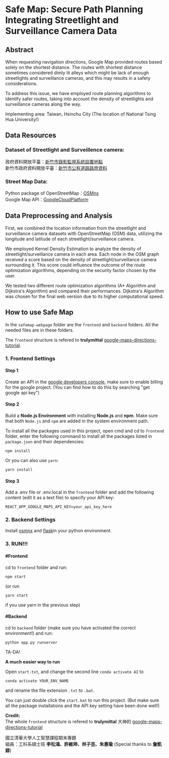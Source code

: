 # Safe Map: Secure Path Planning Integrating Streetlight and Surveillance Camera Data

## Abstract
 When requesting navigation directions, Google Map provided routes based solely on the shortest distance. The routes with shortest distance sometimes considered dimly lit alleys which might be lack of enough streetlights and surveillance cameras, and this may results in a safety considerations.
 
 To address this issue, we have employed route planning algorithms to identify safer routes, taking into account the density of streetlights and surveillance cameras along the way.

 Implementing area: Taiwan, Hsinchu City (The location of National Tsing Hua University!)


## Data Resources

### Dataset of Streetlight and Surveillence camera:
政府資料開放平臺：[新竹市錄影監視系統設置地點](https://data.gov.tw/dataset/67490)  
新竹市政府資料開放平臺：[新竹市公有道路路燈資料](https://opendata.hccg.gov.tw/OpenDataDetail.aspx?n=1&s=159)  

### Street Map Data:
Python package of OpenStreetMap：[OSMnx](https://osmnx.readthedocs.io/en/stable/)  
Google Map API：[GoogleCloudPlatform](https://console.cloud.google.com/)  

## Data Preprocessing and Analysis
First, we combined the location information from the streetlight and surveillance camera datasets with OpenStreetMap (OSM) data, utilizing the longitude and latitude of each streetlight/surveillance camera.

We employed Kernel Density Estimation to analyze the density of streetlight/surveillance camera in each area. Each node in the OSM graph received a score based on the density of streetlight/surveillance camera surrounding it. This score could influence the outcome of the route optimization algorithms, depending on the security factor chosen by the user.

We tested two different route optimization algorithms (A* Algorithm and Dijkstra's Algorithm) and compared their performances. Dijkstra's Algorithm was chosen for the final web version due to its higher computational speed.


## How to use Safe Map

In the `safemap-webpage` folder are the `frontend` and `backend` folders. All the needed files are in these folders.

The `frontend` structure is refered to **trulymittal** [google-maps-directions-tutorial](https://github.com/trulymittal/google-maps-directions-tutorial/tree/master).

### 1. Frontend Settings
#### Step 1
Create an API in the [google developers console](https://console.developers.google.com), make sure to enable billing for the google project. (You can find how to do this by searching "get google api key")  

#### Step 2
Build a **Node.js Environment** with installing **Node.js** and **npm**. Make sure that both `Node.js` and `npm` are added in the system environment path.

To install all the packages used in this project, open cmd and cd to `frontend` folder, enter the following command to install all the packages listed in `package.json` and their dependencies:

    npm install
    
Or you can also use `yarn`:

    yarn install

#### Step 3
Add a .env file or .env.local in the `frontend` folder and add the following content (edit it as a text file) to specify your API key:

    REACT_APP_GOOGLE_MAPS_API_KEY=your_api_key_here
    

### 2. Backend Settings
Install [osmnx](https://osmnx.readthedocs.io/en/stable/installation.html) and [flask](https://flask.palletsprojects.com/en/3.0.x/installation/)in your python environment.


### 3. RUN!!!
#### #Frontend
cd to `frontend` folder and run:

    npm start
    
(or run

    yarn start

if you use yarn in the previous step)

#### #Backend
cd to `backend` folder (make sure you have activated the correct environment!) and run:

    python app.py runserver

TA-DA!

**A much easier way to run**

Open `start.txt`, and change the second line `conda activate AI` to 

    conda activate YOUR_ENV_NAME

 and rename the file extension `.txt` to `.bat`.

You can just double click the `start.bat` to run this project.
(But make sure all the package installations and the API key setting have been done well!)

**Credit:**  
The whole `frontend` structure is refered to **trulymittal** 大神的 [google-maps-directions-tutorial](https://github.com/trulymittal/google-maps-directions-tutorial/tree/master)  

國立清華大學人工智慧課程期末專題  
組員：工科系碩士班 **李松鴻、許維珅、林子芸、朱惠瑜** (Special thanks to **詹凱錞**)
